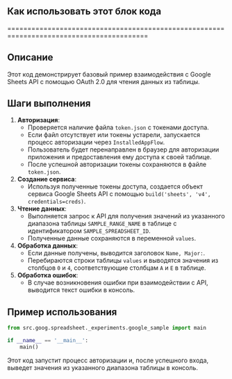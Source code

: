 ## Как использовать этот блок кода
=========================================================================================

Описание
-------------------------
Этот код демонстрирует базовый пример взаимодействия с Google Sheets API с помощью OAuth 2.0 для чтения данных из таблицы. 

Шаги выполнения
-------------------------
1. **Авторизация**:
   - Проверяется наличие файла `token.json` с токенами доступа. 
   - Если файл отсутствует или токены устарели, запускается процесс авторизации через `InstalledAppFlow`. 
   - Пользователь будет перенаправлен в браузер для авторизации приложения и предоставления ему доступа к своей таблице.
   - После успешной авторизации токены сохраняются в файле `token.json`.
2. **Создание сервиса**:
   - Используя полученные токены доступа, создается объект сервиса Google Sheets API с помощью `build('sheets', 'v4', credentials=creds)`.
3. **Чтение данных**:
   - Выполняется запрос к API для получения значений из указанного диапазона таблицы `SAMPLE_RANGE_NAME` в таблице с идентификатором `SAMPLE_SPREADSHEET_ID`.
   - Полученные данные сохраняются в переменной `values`.
4. **Обработка данных**:
   - Если данные получены, выводится заголовок `Name, Major:`.
   - Перебираются строки таблицы `values` и выводятся значения из столбцов `0` и `4`, соответствующие столбцам `A` и `E` в таблице.
5. **Обработка ошибок**:
   - В случае возникновения ошибки при взаимодействии с API, выводится текст ошибки в консоль.

Пример использования
-------------------------

```python
from src.goog.spreadsheet._experiments.google_sample import main

if __name__ == '__main__':
    main()
```

Этот код запустит процесс авторизации и, после успешного входа, выведет значения из указанного диапазона таблицы в консоль.